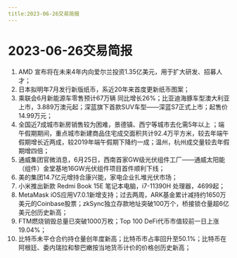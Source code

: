 ```yaml
---
title:2023-06-26交易简报
---
```

# 2023-06-26交易简报
1. AMD 宣布将在未来4年内向爱尔兰投资1.35亿美元，用于扩大研发、招募人才；
2. 日本拟明年7月发行新版纸币，系近20年来首度更新纸币图案；
3. 乘联会6月新能源车零售预计67万辆 同比增长26%；比亚迪海豚车型澳大利亚上市，3.889万澳元起；深蓝旗下首款SUV车型——深蓝S7正式上市；起售价14.99万元；
4. 全国近7成城市新房销售较为困难，景德镇、西宁等城市去化需5年以上 ；端午假期期间，重点城市新建商品住宅成交面积共计92.4万平方米，较去年端午假期增长近两成，较2019年端午假期下降约一成；温州，杭州成交量较去年假期增四倍；
5. 通威集团官微消息，6月25日，西南首家GW级光伏组件工厂——通威太阳能（组件）金堂基地16GW光伏组件项目首件顺利下线；
6. 美的集团14.7亿元增持合康兴能，家电企业扎堆光伏市场；
7. 小米推出新款 Redmi Book 15E 笔记本电脑，i7-11390H 处理器，4699起；
8. MetaMask iOS应用V7.0.1新增支持；过去两周，ARK基金累计减持约1650万美元的Coinbase股票；zkSync独立存款地址突破100万个，桥接锁仓量超6亿美元创历史新高；
9. FTM燃烧销毁总量已突破1000万枚；Top 100 DeFi代币市值较前一日上涨19.04%；
10. 比特币未平仓合约持仓量创年度新高；比特币市占率回升至50.1%；比特币在阿根廷、委内瑞拉和黎巴嫩按当地货币计价的价格创历史新高；